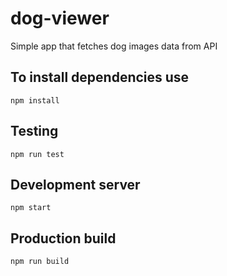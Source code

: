 # dog-viewer

Simple app that fetches dog images data from API

## To install dependencies use

```
npm install
```

## Testing

```
npm run test
```

## Development server

```
npm start
```

## Production build

```
npm run build
```
